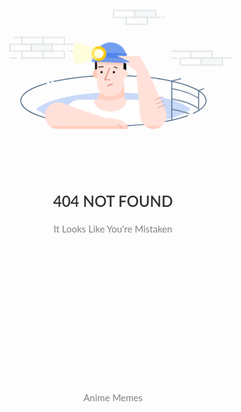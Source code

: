 
<!DOCTYPE html><html lang="en"><head> <!-- Theme Made By ATSL--> <title>Anime Memes | 404 Not Found</title> <meta charset="utf-8"> <meta name="viewport" content="width=device-width, initial-scale=1"> <link rel="stylesheet" href="https://necolas.github.io/normalize.css/8.0.1/normalize.css"> <link rel="stylesheet" href="https://maxcdn.bootstrapcdn.com/bootstrap/3.4.1/css/bootstrap.min.css"> <link href="https://fonts.googleapis.com/css?family=Montserrat" rel="stylesheet" type="text/css"> <link href="https://fonts.googleapis.com/css?family=Lato" rel="stylesheet" type="text/css"> <script src="https://ajax.googleapis.com/ajax/libs/jquery/3.4.1/jquery.min.js"></script> <script src="https://maxcdn.bootstrapcdn.com/bootstrap/3.4.1/js/bootstrap.min.js"></script>


<style>
body { font: 400 15px Lato, sans-serif; line-height: 1.8; color: #818181; } h2 { font-size: 24px; text-transform: uppercase; color: #303030; font-weight: 600; margin-bottom: 30px; } h4 { font-size: 19px; line-height: 1.375em; color: #303030; font-weight: 400; margin-bottom: 30px; } 


.jumbotron { background-image: url("https://mathew1357.github.io/20201227_150827.jpg"); color: #fff; padding: 100px 25px; font-family: Montserrat, sans-serif; } 

.container-fluid { padding: 10px 10px; } 

.bg-grey { background-color: #f3f3f3; } 

.logo-small { color: #f4511e; font-size: 50px; } .logo { color: #f4511e; font-size: 200px; } .thumbnail { padding: 0 0 15px 0; border: none; border-radius: 0; } .thumbnail img { width: 100%; height: 100%; margin-bottom: 10px; } .carousel-control.right, .carousel-control.left { background-image: none; color: #f4511e; } .carousel-indicators li { border-color: #f4511e; } .carousel-indicators li.active { background-color: #f4511e; } .item h4 { font-size: 19px; line-height: 1.375em; font-weight: 400; font-style: italic; margin: 70px 0; } .item span { font-style: normal; } .panel { border: 1px solid #f3f3f3; border-radius:0 !important; transition: box-shadow 0.5s; } .panel:hover { box-shadow: 5px 0px 40px rgba(0,0,0, .2); } .panel-footer .btn:hover { border: 1px solid #f4511e; background-color: #fff !important; color: #f4511e; } .panel-heading { color: #fff !important; background-color: #f4511e !important; padding: 25px; border-bottom: 1px solid transparent; border-top-left-radius: 0px; border-top-right-radius: 0px; border-bottom-left-radius: 0px; border-bottom-right-radius: 0px; } .panel-footer { background-color: white !important; } .panel-footer h3 { font-size: 32px; } .panel-footer h4 { color: #aaa; font-size: 14px; } .panel-footer .btn { margin: 15px 0; background-color: #f4511e; color: #fff; } 


.navbar { margin-bottom: 0; background-color: #000000; z-index: 9999; border: 0; font-size: 12px !important; line-height: 1.42857143 !important; letter-spacing: 4px; border-radius: 0; font-family: Montserrat, sans-serif; } 

.navbar li a, .navbar .navbar-brand { color: #fff !important; } .navbar-nav li a:hover, .navbar-nav li.active a { color: #f4511e !important; background-color: #fff !important; } .navbar-default .navbar-toggle { border-color: transparent; color: #fff !important; } footer .glyphicon { font-size: 20px; margin-bottom: 20px; color: #f4511e; } .slideanim {visibility:hidden;} .slide { animation-name: slide; -webkit-animation-name: slide; animation-duration: 1s; -webkit-animation-duration: 1s; visibility: visible; } @keyframes slide { 0% { opacity: 0; transform: translateY(70%); } 100% { opacity: 1; transform: translateY(0%); } } @-webkit-keyframes slide { 0% { opacity: 0; -webkit-transform: translateY(70%); } 100% { opacity: 1; -webkit-transform: translateY(0%); } } @media screen and (max-width: 768px) { .col-sm-4 { text-align: center; margin: 25px 0; } .btn-lg { width: 100%; margin-bottom: 35px; } } @media screen and (max-width: 480px) { .logo { font-size: 150px; } } </style>


<br><br><br>

<svg xmlns="http://www.w3.org/2000/svg" id="mainImage_create" data-name="mainImage" viewBox="0 0 171.2 81.5"><style id="svgStyle">@import url(https://fonts.googleapis.com/css?family=Merriweather);@keyframes earmove{0%,30%{transform:translateX(-.3px) translateY(.6px)}60%{transform:translateX(-.7px) translateY(0)}70%,to{transform:translateX(-.7px) translateY(-.3px)}}@keyframes move{0%,30%{transform:translateX(-.3px) translateY(.6px)}60%{transform:translateX(2px) translateY(0)}70%,to{transform:translateX(2px) translateY(-.3px)}}@keyframes neck{0%,50%{transform:translateY(.7px)}to{transform:translateY(0)}}.changeColor{fill:#4f86ed}.cls-7{opacity:.8}.cls-2{fill:#fff}.cls-10,.cls-11,.cls-12,.cls-14,.cls-16,.cls-3{fill:none}.cls-3{stroke:#5c7690}.cls-10,.cls-11,.cls-12,.cls-3{stroke-miterlimit:10}.cls-14,.cls-15,.cls-16,.cls-3{stroke-width:.5px}.cls-4{fill:#ffe1d9}.cls-5{fill:#ffcfbf}.cls-10,.cls-12{stroke:#d26f51}.cls-10,.cls-11{stroke-width:.38px}.cls-11{stroke:#000}.cls-12{stroke-width:.19px}.cls-13{opacity:.45}.cls-14,.cls-15,.cls-16{stroke:#b0bec5;stroke-linejoin:round}.cls-15{fill:#edf0f2}.cls-16{stroke-linecap:round}.earMove,.faceMove{transition:all ease-in-out 2s;transform-origin:50% 50%;animation:earmove 1.5s linear infinite alternate}.faceMove{animation:move 1.5s linear infinite alternate}</style><path class="changeColor" style="fill:#4f86ed;opacity:.3" id="c-1" d="M46.62 52.5c5.78 4.9 21.14 8.4 39.19 8.4s33.41-3.5 39.19-8.4c-5.78-4.9-21.14-8.4-39.19-8.4s-33.4 3.5-39.19 8.4z"/><path d="M99.73 47.71H68.65a7.13 7.13 0 0 0-7.13 7.13V60a152.58 152.58 0 0 0 24.3 1.83 157.87 157.87 0 0 0 21.05-1.35v-5.64a7.13 7.13 0 0 0-7.14-7.13z" class="cls-2"/><path d="M123.56 55.81C115 58.94 101.27 61 85.81 61c-26 0-47-5.71-47-12.76 0-3.45 5.05-6.58 13.25-8.88M55.37 38.47a140 140 0 0 1 30.44-3c26 0 47 5.71 47 12.76 0 2.4-2.44 4.65-6.69 6.57M53.41 38.95l.94-.24" class="cls-3"/><path d="M91.68 47.71l-.75-11.2-11.78 7.33-1.69 3.87h-1.67c0 3.36 3.76 6.08 8.4 6.08s8.4-2.72 8.4-6.08z" class="cls-4"/><path d="M78 46.53a27.19 27.19 0 0 0 6.41.82c3.1 0 7.11-2.19 7.11-2.19l-.42-6.2-11.95 4.88z" class="cls-5" style="transition:all ease-in-out 2s;transform-origin:50% 50%;animation:neck 1.5s linear infinite alternate"/><path d="M92.59 32.22V28.5l-15.82-.79v4.51h15.82z" class="earMove"/><circle cx="78.06" cy="34.04" r="2.47" class="earMove" style="fill:#fecbb6"/><path d="M81.74 57.06l-21.11-7.34a6.72 6.72 0 1 0-2.93 12.77h35.55c0-5.71-11.51-5.43-11.51-5.43zM77.46 25h13.46v14.38a6.73 6.73 0 0 1-6.73 6.73 6.73 6.73 0 0 1-6.73-6.73V25z" class="cls-4"/><path style="fill:#4f86ed" id="c-2" d="M74.82 26.48h19.14v2.45H74.82z" class="changeColor cls-7" transform="rotate(2.49 84.62 27.854)"/><path style="fill:#4f86ed" id="c-3" d="M84.36 18.69h.5a7.8 7.8 0 0 1 7.8 7.8h-16.1a7.8 7.8 0 0 1 7.8-7.8z" class="changeColor cls-7" transform="rotate(2.49 84.735 22.557)"/><path style="fill:#4f86ed" id="c-4" d="M82.44 23.89l9.74.43.41.02-.11 2.5-11.52-.51 1.48-2.44z" class="changeColor cls-8"/><circle cx="78.72" cy="23.73" r="3.73" transform="rotate(-87.51 78.711 23.734)" class="faceMove" style="fill:#fecb02"/><circle cx="78.72" cy="23.73" r="2.36" class="cls-2 faceMove" transform="rotate(-87.51 78.711 23.734)"/><circle cx="90.92" cy="34.04" r="2.47" class="cls-4 earMove"/><path d="M112.2 53l-9.87-21.92-3-5.48-11.86-.22 7.42 3.35h-3.34l5.82 4.58 2 22.26A6.72 6.72 0 1 0 112.2 53z" class="cls-4"/><ellipse cx="80.09" cy="33.12" class="faceMove" rx=".53" ry=".59"/><ellipse cx="86.34" cy="33.12" class="faceMove" rx=".53" ry=".59"/><path d="M84.19 31.08l-2.45 5.93h2.65M83.06 40.36a4 4 0 0 1 2.75-1" class="cls-10 faceMove"/><path d="M81.07 30.33l-2.6.25M86.34 30.45l1.81.63" class="cls-11 faceMove"/><path d="M106.86 47.82l4.13-1.71M107.43 49.9l4.12-1.71M107.99 51.98l4.12-1.71" class="cls-12"/><g class="cls-13"><path d="M85.81 2.46h10.77v3.5H85.81z" class="cls-14"/><path d="M96.58 2.46h10.77v3.5H96.58z" class="cls-15"/><path d="M92.19 5.95h10.77v3.5H92.19z" class="cls-14"/><path d="M107.36 5.95h2.27M110.68 5.95h.89" class="cls-16"/></g><g class="cls-13"><path d="M125 23.12h10.77v3.5H125z" class="cls-16"/><path d="M130.39 26.62h10.77v3.5h-10.77z" class="cls-15"/><path d="M119.62 26.62h10.77v3.5h-10.77zM141.16 26.62h4.57M125 23.12h-9.6M117.95 26.62h-2.55" class="cls-16"/></g><g class="cls-13"><path d="M39.34 16.12h10.77v3.5H39.34zM39.34 23.11h10.77v3.5H39.34zM50.11 23.11h10.77v3.5H50.11zM50.11 16.12h10.77v3.5H50.11z" class="cls-16"/><path d="M44 19.61h10.77v3.5H44z" class="cls-15"/><path d="M33.23 19.61H44v3.5H33.23zM60.89 19.61h4.62M39.34 16.12h-3.88M36.45 26.61h-3.22M63.2 23.11h2.31" class="cls-16"/></g><path d="M115.4 58.12V38.27l4.8-1.26M129.01 53.21V43.14l2.73-1.01" class="cls-3"/><path d="M115.4 42.13a53.27 53.27 0 0 1 8 2A42 42 0 0 1 129 47M115.4 47.34a53.27 53.27 0 0 1 8 2 42 42 0 0 1 5.6 2.88M115.4 52.56a53.27 53.27 0 0 1 8 2l1 .42" class="cls-3"/><path d="M78.84 26.09v-4.71l-10.79-3.06a.91.91 0 0 0-.45-.13c-1.17 0-2.11 2.46-2.11 5.5s.95 5.5 2.11 5.5a.9.9 0 0 0 .44-.12z" class="faceMove" style="fill:#fffdbb;opacity:.5"/><path d="M57.7 62.49h35.55a3.67 3.67 0 0 0-.33-1.49H53.43a6.69 6.69 0 0 0 4.27 1.49z" class="cls-5"/><path d="M88.15 60.27s1.7.95 1.7 2.22" class="cls-12"/><path d="M101.81 61a6.68 6.68 0 0 0 8.51 0zM90.92 30.25l-13.46-.56v-1.05l13.46.58v1.03z" class="cls-5"/>

<style>
h2 { font-size: 24px; text-transform: uppercase; color: #303030; font-weight: 600; margin-bottom: 10px; }
</style>



<center><h2>404 NOT FOUND</h2>
It Looks Like You're Mistaken
<br><br><br><br><br><br><br><br><br><br>
Anime Memes
</center>
</svg>
